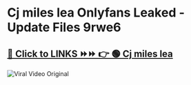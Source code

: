 
 # Cj miles lea Onlyfans Leaked - Update Files 9rwe6

## <h2><a href="https://clipsfans.com/Cj_miles_lea&ref=git">🔗 Click to LINKS ⏩⏩ 👉 🟢 Cj miles lea </a></h2>

<a href="https://clipsfans.com/Cj_miles_lea&ref=git" rel="nofollow" data-target="animated-image.originalLink"><img src="https://i.ibb.co.com/xMMVF88/686577567.gif" alt="Viral Video Original" style="max-width: 100%; display: inline-block;" data-target="animated-image.originalImage"></a>

